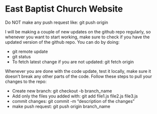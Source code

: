 # East Baptist Church Website #

Do NOT make any push request like: git push origin

I will be making a couple of new updates on the github repo regularly, so whenever you want to start working, make sure to check if you have the updated version of the github repo. You can do by doing:
- git remote update
- git status
- To fetch latest change if you are not updated: git fetch origin


Whenever you are done with the code update, test it locally, make sure it doesn't break any other parts of the code. Follow these steps to pull your changes to the repo:
-  Create new branch: git checkout -b branch_name
- Add only the files you added with: git add file1.js file2.js file3.js
- commit changes: git commit -m “description of the changes”
- make push request: git push origin branch_name
